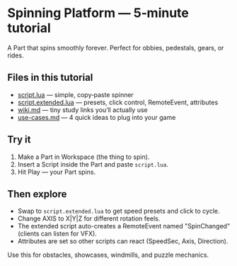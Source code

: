 # Spinning Platform — 5‑minute tutorial

A Part that spins smoothly forever. Perfect for obbies, pedestals, gears, or rides.

## Files in this tutorial

- [script.lua](script.lua) — simple, copy‑paste spinner
- [script.extended.lua](script.extended.lua) — presets, click control, RemoteEvent, attributes
- [wiki.md](wiki.md) — tiny study links you’ll actually use
- [use-cases.md](use-cases.md) — 4 quick ideas to plug into your game

## Try it

1) Make a Part in Workspace (the thing to spin).
2) Insert a Script inside the Part and paste `script.lua`.
3) Hit Play — your Part spins.

## Then explore

- Swap to `script.extended.lua` to get speed presets and click to cycle.
- Change AXIS to X|Y|Z for different rotation feels.
- The extended script auto-creates a RemoteEvent named "SpinChanged" (clients can listen for VFX).
- Attributes are set so other scripts can react (SpeedSec, Axis, Direction).

Use this for obstacles, showcases, windmills, and puzzle mechanics.